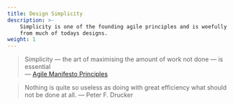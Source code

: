 ```yaml
---
title: Design Simplicity
description: >-
    Simplicity is one of the founding agile principles and is woefully absent 
    from much of todays designs.
weight: 1
---
```


> Simplicity — the art of maximising the amount of work not done — is essential  
> — [Agile Manifesto Principles](http://agilemanifesto.org/principles.html)


> Nothing is quite so useless as doing with great efficiency what should not be done at all.
> — Peter F. Drucker
